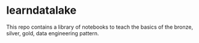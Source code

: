 # learndatalake

This repo contains a library of notebooks to teach the basics of the bronze, silver, gold, data engineering pattern.
